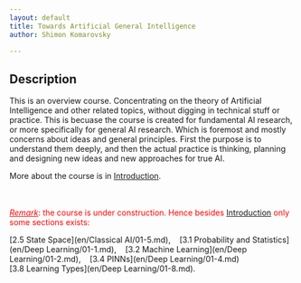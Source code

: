 ```yaml
---
layout: default
title: Towards Artificial General Intelligence
author: Shimon Komarovsky

---
```



## Description

This is an overview course. Concentrating on the theory of Artificial Intelligence and other related topics, without digging in technical stuff or practice. This is becuase the course is created for fundamental AI research, or more specifically for general AI research. Which is foremost and mostly concerns about ideas and general principles. First the purpose is to understand them deeply, and then the actual practice is thinking, planning and designing new ideas and new approaches for true AI.

More about the course is in <a href="en/Introduction/about">Introduction</a>.
<br><br><br>



*<span style="color: red; text-decoration: underline;">Remark</span>*<span style="color: red;">: the course is under construction. Hence besides <a href="en/Introduction/about">Introduction</a> only some sections exists:</span>

[2.5 State Space](en/Classical AI/01-5.md),&nbsp; &nbsp;    [3.1 Probability and Statistics](en/Deep Learning/01-1.md),&nbsp; &nbsp;    [3.2 Machine Learning](en/Deep Learning/01-2.md),&nbsp; &nbsp;   [3.4 PINNs](en/Deep Learning/01-4.md)
<br>[3.8 Learning Types](en/Deep Learning/01-8.md).
